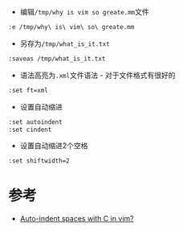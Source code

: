 * 编辑`/tmp/why is vim so greate.mm`文件

```bash
:e /tmp/why\ is\ vim\ so\ greate.mm
```

* 另存为`/tmp/what_is_it.txt`

```bash
:saveas /tmp/what_is_it.txt
```

* 语法高亮为`.xml`文件语法 - 对于文件格式有很好的

```bash
:set ft=xml
```

* 设置自动缩进

```bash
:set autoindent
:set cindent
```

* 设置自动缩进2个空格

```bash
:set shiftwidth=2
```

# 参考

* [Auto-indent spaces with C in vim?](http://stackoverflow.com/questions/97694/auto-indent-spaces-with-c-in-vim)